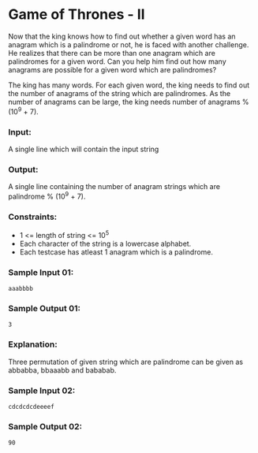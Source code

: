 Game of Thrones - II
====================

Now that the king knows how to find out whether a given word has an anagram which is a palindrome or not, he is faced with another challenge. He realizes that there can be more than one anagram which are palindromes for a given word. Can you help him find out how many anagrams are possible for a given word which are palindromes?

The king has many words. For each given word, the king needs to find out the number of anagrams of the string which are palindromes. As the number of anagrams can be large, the king needs number of anagrams % (10<sup>9</sup> + 7).

### Input:

A single line which will contain the input string

### Output:

A single line containing the number of anagram strings which are palindrome % (10<sup>9</sup> + 7).

### Constraints:

* 1 <= length of string <= 10<sup>5</sup>
* Each character of the string is a lowercase alphabet.
* Each testcase has atleast 1 anagram which is a palindrome.

### Sample Input 01:

    aaabbbb

### Sample Output 01:

    3

### Explanation:

Three permutation of given string which are palindrome can be given as abbabba, bbaaabb and bababab.

### Sample Input 02:

    cdcdcdcdeeeef

### Sample Output 02:

    90
